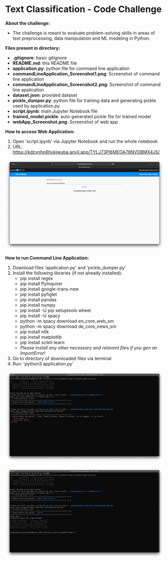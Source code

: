 # Text Classification - Code Challenge

**About the challenge:**
- The challenge is meant to evaluate problem-solving skills in areas of text preprocessing, data manipulation and ML modeling in Python.

**Files present in directory:**
- **.gitignore**: basic gitignore
- **README.md**: this README file
- **application.py**: python file for command line application
- **commandLineApplication_Screenshot1.png**: Screenshot of command line application
- **commandLineApplication_Screenshot2.png**: Screenshot of command line application
- **dataset.json**: provided dataset
- **pickle_dumper.py**: python file for training data and generating pickle used by application.py
- **script.ipynb**: main Jupyter Notebook file
- **trained_model.pickle**: auto-generated pickle file for trained model
- **webApp_Screenshot.png**: Screenshot of web app

**How to access Web Application:**
1. Open 'script.ipynb' via Jupyter Notebook and run the whole notebook
2. URL: https://kdzynhp6hukjwuba.anvil.app/TYLJ73PI6MEOA76NVDBMX4JS/

![alt text](https://github.com/nayan-pradhan/TextClassification_CodeChallenge/blob/main/webApp_Screenshot.png)

**How to run Command Line Application:**
1. Download files 'application.py' and 'pickle_dumper.py'
2. Install the following libraries (if not already installed):
	- pip install regex
	- pip install PyInquirer
	- pip install google-trans-new
	- pip install pyfiglet
	- pip install pandas
	- pip install numpy
	- pip install -U pip setuptools wheel
	- pip install -U spacy
	- python -m spacy download en_core_web_sm
	- python -m spacy download de_core_news_sm
	- pip install nltk
	- pip install matplotlib
	- pip install scikit-learn
	- *Please install any other necessary and relavent files if you gen an ImportError!*
3. Go to directory of downloaded files via terminal
4. Run: 'python3 application.py'

![alt text](https://github.com/nayan-pradhan/TextClassification_CodeChallenge/blob/main/commandLineApplication_Screenshot2.png)

![alt text](https://github.com/nayan-pradhan/TextClassification_CodeChallenge/blob/main/commandLineApplication_Screenshot1.png)